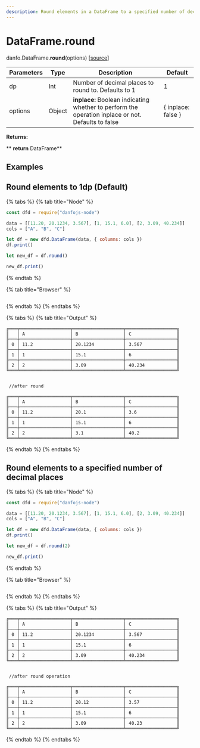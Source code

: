 ```yaml
---
description: Round elements in a DataFrame to a specified number of decimal places.
---
```


# DataFrame.round

danfo.DataFrame.**round**(options) \[[source](https://github.com/opensource9ja/danfojs/blob/3398c2f540c16ac95599a05b6f2db4eff8a258c9/danfojs/src/core/frame.js#L454)]

| Parameters | Type   | Description                                                                                        | Default            |
| ---------- | ------ | -------------------------------------------------------------------------------------------------- | ------------------ |
| dp         | Int    | Number of decimal places to round to. Defaults to 1                                                | 1                  |
| options    | Object | **inplace:** Boolean indicating whether to perform the operation inplace or not. Defaults to false | { inplace: false } |

**Returns:**

**       **return** DataFrame**

## **Examples**

## Round elements to 1dp (Default)

{% tabs %}
{% tab title="Node" %}
```javascript
const dfd = require("danfojs-node")

data = [[11.20, 20.1234, 3.567], [1, 15.1, 6.0], [2, 3.09, 40.234]]
cols = ["A", "B", "C"]

let df = new dfd.DataFrame(data, { columns: cols })
df.print()

let new_df = df.round()

new_df.print()
```
{% endtab %}

{% tab title="Browser" %}
```
```
{% endtab %}
{% endtabs %}

{% tabs %}
{% tab title="Output" %}
```
╔═══╤═══════════════════╤═══════════════════╤═══════════════════╗
║   │ A                 │ B                 │ C                 ║
╟───┼───────────────────┼───────────────────┼───────────────────╢
║ 0 │ 11.2              │ 20.1234           │ 3.567             ║
╟───┼───────────────────┼───────────────────┼───────────────────╢
║ 1 │ 1                 │ 15.1              │ 6                 ║
╟───┼───────────────────┼───────────────────┼───────────────────╢
║ 2 │ 2                 │ 3.09              │ 40.234            ║
╚═══╧═══════════════════╧═══════════════════╧═══════════════════╝


 //after round

╔═══╤═══════════════════╤═══════════════════╤═══════════════════╗
║   │ A                 │ B                 │ C                 ║
╟───┼───────────────────┼───────────────────┼───────────────────╢
║ 0 │ 11.2              │ 20.1              │ 3.6               ║
╟───┼───────────────────┼───────────────────┼───────────────────╢
║ 1 │ 1                 │ 15.1              │ 6                 ║
╟───┼───────────────────┼───────────────────┼───────────────────╢
║ 2 │ 2                 │ 3.1               │ 40.2              ║
╚═══╧═══════════════════╧═══════════════════╧═══════════════════╝
```
{% endtab %}
{% endtabs %}

## Round elements to a specified number of decimal places

{% tabs %}
{% tab title="Node" %}
```javascript
const dfd = require("danfojs-node")

data = [[11.20, 20.1234, 3.567], [1, 15.1, 6.0], [2, 3.09, 40.234]]
cols = ["A", "B", "C"]

let df = new dfd.DataFrame(data, { columns: cols })
df.print()

let new_df = df.round(2)

new_df.print()
```
{% endtab %}

{% tab title="Browser" %}
```
```
{% endtab %}
{% endtabs %}

{% tabs %}
{% tab title="Output" %}
```
╔═══╤═══════════════════╤═══════════════════╤═══════════════════╗
║   │ A                 │ B                 │ C                 ║
╟───┼───────────────────┼───────────────────┼───────────────────╢
║ 0 │ 11.2              │ 20.1234           │ 3.567             ║
╟───┼───────────────────┼───────────────────┼───────────────────╢
║ 1 │ 1                 │ 15.1              │ 6                 ║
╟───┼───────────────────┼───────────────────┼───────────────────╢
║ 2 │ 2                 │ 3.09              │ 40.234            ║
╚═══╧═══════════════════╧═══════════════════╧═══════════════════╝


 //after round operation 

╔═══╤═══════════════════╤═══════════════════╤═══════════════════╗
║   │ A                 │ B                 │ C                 ║
╟───┼───────────────────┼───────────────────┼───────────────────╢
║ 0 │ 11.2              │ 20.12             │ 3.57              ║
╟───┼───────────────────┼───────────────────┼───────────────────╢
║ 1 │ 1                 │ 15.1              │ 6                 ║
╟───┼───────────────────┼───────────────────┼───────────────────╢
║ 2 │ 2                 │ 3.09              │ 40.23             ║
╚═══╧═══════════════════╧═══════════════════╧═══════════════════╝
```
{% endtab %}
{% endtabs %}

##

